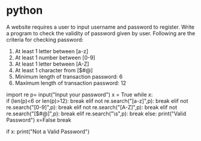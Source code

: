 # python
A website requires a user to input username and password to register. Write a program 
to check the validity of password given by user. Following are the criteria for checking 
password:
1. At least 1 letter between [a-z]
2. At least 1 number between [0-9]
1. At least 1 letter between [A-Z]
3. At least 1 character from [$#@]
4. Minimum length of transaction password: 6
5. Maximum length of transaction password: 12

import re
p= input("Input your password")
x = True
while x:  
    if (len(p)<6 or len(p)>12):
        break
    elif not re.search("[a-z]",p):
        break
    elif not re.search("[0-9]",p):
        break
    elif not re.search("[A-Z]",p):
        break
    elif not re.search("[$#@]",p):
        break
    elif re.search("\s",p):
        break
    else:
        print("Valid Password")
        x=False
        break

if x:
    print("Not a Valid Password")

